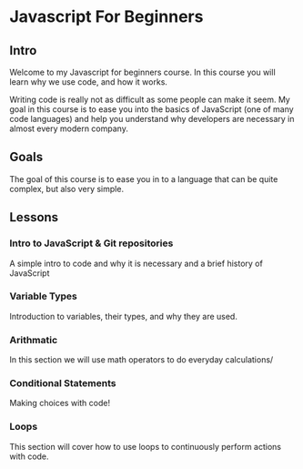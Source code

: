 # Javascript For Beginners

## Intro
Welcome to my Javascript for beginners course. In this course you will learn why we use code, and how it works. 

Writing code is really not as difficult as some people can make it seem. My goal in this course is to ease you into the basics of JavaScript (one of many code languages) and help you understand why developers are necessary in almost every modern company. 

## Goals
The goal of this course is to ease you in to a language that can be quite complex, but also very simple.

## Lessons
###  Intro to JavaScript & Git repositories
 A simple intro to code and why it is necessary and a brief history of JavaScript
###   Variable Types
Introduction to variables, their types, and why they are used.
###   Arithmatic
In this section we will use math operators to do everyday calculations/
###  Conditional Statements
Making choices with code! 
###  Loops
This section will cover how to use loops to continuously perform actions with code.

